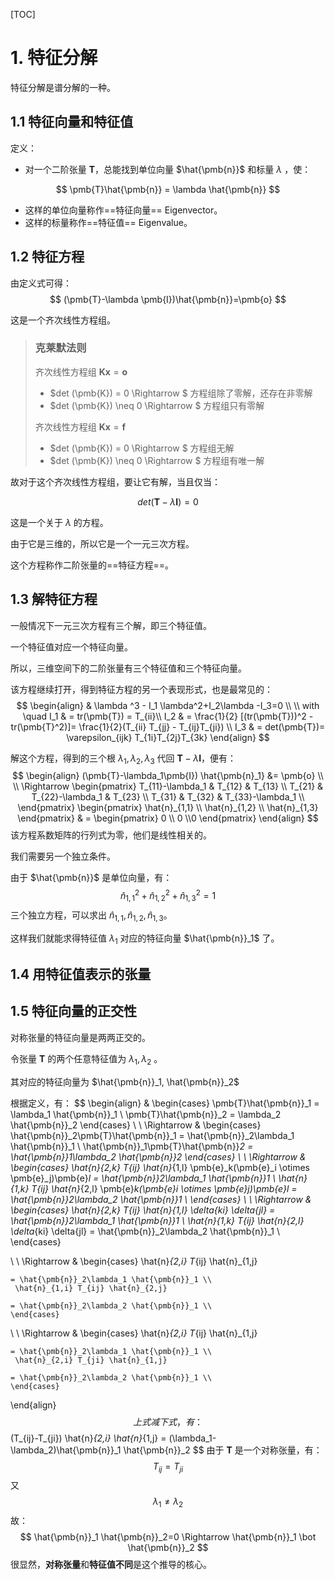 [TOC]

# 1. 特征分解 

特征分解是谱分解的一种。

## 1.1 特征向量和特征值

定义：

- 对一个二阶张量 $\pmb{T}$，总能找到单位向量 $\hat{\pmb{n}}$ 和标量 $\lambda$ ，使：

$$
\pmb{T}\hat{\pmb{n}} = \lambda \hat{\pmb{n}}
$$
- 这样的单位向量称作==特征向量== Eigenvector。
- 这样的标量称作==特征值== Eigenvalue。

## 1.2 特征方程

由定义式可得：
$$
(\pmb{T}-\lambda \pmb{I})\hat{\pmb{n}}=\pmb{o}
$$

这是一个齐次线性方程组。

> ### 克莱默法则
>
> 齐次线性方程组 $\pmb{K}\pmb{x}=\pmb{o}$
>
> - $det (\pmb{K}) = 0 \Rightarrow $ 方程组除了零解，还存在非零解
> - $det (\pmb{K}) \neq 0 \Rightarrow $ 方程组只有零解
>
> 齐次线性方程组 $\pmb{K}\pmb{x}=\pmb{f}$
>
> - $det (\pmb{K}) = 0 \Rightarrow $ 方程组无解
> - $det (\pmb{K}) \neq 0 \Rightarrow $ 方程组有唯一解

故对于这个齐次线性方程组，要让它有解，当且仅当：

$$
det (\pmb{T}-\lambda \pmb{I}) =0
$$

这是一个关于 $\lambda$ 的方程。

由于它是三维的，所以它是一个一元三次方程。

这个方程称作二阶张量的==特征方程==。

## 1.3 解特征方程

一般情况下一元三次方程有三个解，即三个特征值。

一个特征值对应一个特征向量。

所以，三维空间下的二阶张量有三个特征值和三个特征向量。

该方程继续打开，得到特征方程的另一个表现形式，也是最常见的：
$$
\begin{align}
& \lambda ^3 - I_1 \lambda^2+I_2\lambda -I_3=0 \\
\\
with \quad I_1 & = tr(\pmb{T}) = T_{ii}\\
I_2 & = \frac{1}{2} [(tr(\pmb{T}))^2 - tr(\pmb{T}^2)]= \frac{1}{2}(T_{ii} T_{jj} - T_{ij}T_{ji}) \\
I_3 & = det(\pmb{T})=  \varepsilon_{ijk} T_{1i}T_{2j}T_{3k}
\end{align}
$$

解这个方程，得到的三个根 $\lambda_1, \lambda_2, \lambda_3$  代回 $\pmb{T}-\lambda \pmb{I}$，便有：
$$
\begin{align}
 (\pmb{T}-\lambda_1\pmb{I}) \hat{\pmb{n}_1} &= \pmb{o}  \\
\\
\Rightarrow 
 \begin{pmatrix}
T_{11}-\lambda_1 & T_{12} & T_{13} \\
T_{21} & T_{22}-\lambda_1 & T_{23} \\
T_{31} & T_{32} & T_{33}-\lambda_1 \\
\end{pmatrix}
\begin{pmatrix}
\hat{n}_{1,1} \\  \hat{n}_{1,2} \\ \hat{n}_{1,3}
\end{pmatrix}
& = 
\begin{pmatrix}
0 \\ 0 \\0
\end{pmatrix}
\end{align}
$$
该方程系数矩阵的行列式为零，他们是线性相关的。

我们需要另一个独立条件。

由于 $\hat{\pmb{n}}$ 是单位向量，有：
$$
\hat{n}_{1,1} ^2  + \hat{n}_{1,2}^2 + \hat{n}_{1,3}^2 =1
$$
三个独立方程，可以求出 $\hat{n}_{1,1}, \hat{n}_{1,2}, \hat{n}_{1,3}$。

这样我们就能求得特征值 $\lambda_1$ 对应的特征向量  $\hat{\pmb{n}}_1$ 了。

## 1.4 用特征值表示的张量



## 1.5 特征向量的正交性

对称张量的特征向量是两两正交的。

令张量 $\pmb{T}$ 的两个任意特征值为 $\lambda_1, \lambda_2$ 。

其对应的特征向量为 $\hat{\pmb{n}}_1, \hat{\pmb{n}}_2$

根据定义，有：
$$
\begin{align}
    & \begin{cases}
    \pmb{T}\hat{\pmb{n}}_1 = \lambda_1 \hat{\pmb{n}}_1 \\
    \pmb{T}\hat{\pmb{n}}_2 = \lambda_2 \hat{\pmb{n}}_2
    \end{cases} 
\\ \\
\Rightarrow 
    & \begin{cases}
    \hat{\pmb{n}}_2\pmb{T}\hat{\pmb{n}}_1 = \hat{\pmb{n}}_2\lambda_1 \hat{\pmb{n}}_1 \\
    \hat{\pmb{n}}_1\pmb{T}\hat{\pmb{n}}_2 = \hat{\pmb{n}}_1\lambda_2 \hat{\pmb{n}}_2
    \end{cases}
\\ \\
\Rightarrow 
    & \begin{cases}
    \hat{n}_{2,k} T_{ij} \hat{n}_{1,l} 
    \pmb{e}_k(\pmb{e}_i \otimes \pmb{e}_j)\pmb{e}_l
    = \hat{\pmb{n}}_2\lambda_1 \hat{\pmb{n}}_1 \\
     \hat{n}_{1,k} T_{ij} \hat{n}_{2,l} 
    \pmb{e}_k(\pmb{e}_i \otimes \pmb{e}_j)\pmb{e}_l
    = \hat{\pmb{n}}_2\lambda_2 \hat{\pmb{n}}_1 \\
    \end{cases}
\\ \\
\Rightarrow 
    & \begin{cases}
    \hat{n}_{2,k} T_{ij} \hat{n}_{1,l} 
    \delta_{ki} \delta{jl}
    = \hat{\pmb{n}}_2\lambda_1 \hat{\pmb{n}}_1 \\
     \hat{n}_{1,k} T_{ij} \hat{n}_{2,l} 
   \delta_{ki} \delta{jl}
    = \hat{\pmb{n}}_2\lambda_2 \hat{\pmb{n}}_1 \\
    \end{cases}    
    
\\ \\
\Rightarrow 
    & \begin{cases}
    \hat{n}_{2,i} T_{ij} \hat{n}_{1,j} 

    = \hat{\pmb{n}}_2\lambda_1 \hat{\pmb{n}}_1 \\
     \hat{n}_{1,i} T_{ij} \hat{n}_{2,j} 

    = \hat{\pmb{n}}_2\lambda_2 \hat{\pmb{n}}_1 \\
    \end{cases}    
        
\\ \\
\Rightarrow 
    & \begin{cases}
    \hat{n}_{2,i} T_{ij} \hat{n}_{1,j} 

    = \hat{\pmb{n}}_2\lambda_1 \hat{\pmb{n}}_1 \\
     \hat{n}_{2,i} T_{ji} \hat{n}_{1,j} 

    = \hat{\pmb{n}}_2\lambda_2 \hat{\pmb{n}}_1 \\
    \end{cases}       
\end{align}
$$
上式减下式，有：
$$
(T_{ij}-T_{ji}) \hat{n}_{2,i} \hat{n}_{1,j} 
= (\lambda_1-\lambda_2)\hat{\pmb{n}}_1 \hat{\pmb{n}}_2
$$
由于 $\pmb{T}$ 是一个对称张量，有：
$$
T_{ij} = T_{ji}
$$
又
$$
\lambda_1 \neq \lambda_2
$$
故：
$$
\hat{\pmb{n}}_1 \hat{\pmb{n}}_2=0 
\Rightarrow 
\hat{\pmb{n}}_1 \bot \hat{\pmb{n}}_2
$$
很显然，**对称张量**和**特征值不同**是这个推导的核心。